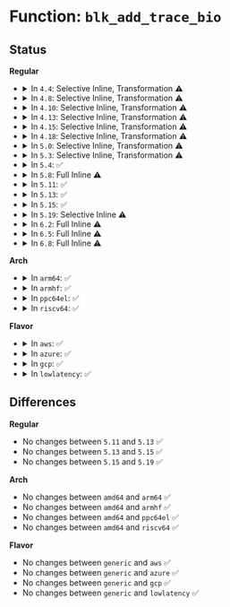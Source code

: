 # Function: <code>blk_add_trace_bio</code>

## Status
<b>Regular</b>
<ul>
<li>
<details>
<summary>In <code>4.4</code>: Selective Inline, Transformation ⚠️</summary>

**Collision:** Unique Static

**Inline:** Selective

**Transformation:** True

**Instances:**

```
In kernel/trace/blktrace.c (ffffffff8115c360)
Location: kernel/trace/blktrace.c:770
Inline: True
Direct callers:
  - kernel/trace/blktrace.c:blk_add_trace_bio_bounce
  - kernel/trace/blktrace.c:blk_add_trace_bio_complete
  - kernel/trace/blktrace.c:blk_add_trace_bio_backmerge
  - kernel/trace/blktrace.c:blk_add_trace_bio_frontmerge
  - kernel/trace/blktrace.c:blk_add_trace_bio_queue
```
**Symbols:**

```
ffffffff8115c360-ffffffff8115c396: blk_add_trace_bio.isra.12 (STB_LOCAL)
```
</details>
</li>
<li>
<details>
<summary>In <code>4.8</code>: Selective Inline, Transformation ⚠️</summary>

**Collision:** Unique Static

**Inline:** Selective

**Transformation:** True

**Instances:**

```
In kernel/trace/blktrace.c (ffffffff81166ca0)
Location: kernel/trace/blktrace.c:770
Inline: True
Direct callers:
  - kernel/trace/blktrace.c:blk_add_trace_bio_queue
  - kernel/trace/blktrace.c:blk_add_trace_bio_frontmerge
  - kernel/trace/blktrace.c:blk_add_trace_bio_backmerge
  - kernel/trace/blktrace.c:blk_add_trace_bio_complete
  - kernel/trace/blktrace.c:blk_add_trace_bio_bounce
```
**Symbols:**

```
ffffffff81166ca0-ffffffff81166cdf: blk_add_trace_bio.isra.14 (STB_LOCAL)
```
</details>
</li>
<li>
<details>
<summary>In <code>4.10</code>: Selective Inline, Transformation ⚠️</summary>

**Collision:** Unique Static

**Inline:** Selective

**Transformation:** True

**Instances:**

```
In kernel/trace/blktrace.c (ffffffff81172540)
Location: kernel/trace/blktrace.c:770
Inline: True
Direct callers:
  - kernel/trace/blktrace.c:blk_add_trace_bio_queue
  - kernel/trace/blktrace.c:blk_add_trace_bio_frontmerge
  - kernel/trace/blktrace.c:blk_add_trace_bio_backmerge
  - kernel/trace/blktrace.c:blk_add_trace_bio_complete
  - kernel/trace/blktrace.c:blk_add_trace_bio_bounce
```
**Symbols:**

```
ffffffff81172540-ffffffff8117257d: blk_add_trace_bio.isra.17 (STB_LOCAL)
```
</details>
</li>
<li>
<details>
<summary>In <code>4.13</code>: Selective Inline, Transformation ⚠️</summary>

**Collision:** Unique Static

**Inline:** Selective

**Transformation:** True

**Instances:**

```
In kernel/trace/blktrace.c (ffffffff81175900)
Location: kernel/trace/blktrace.c:755
Inline: True
Direct callers:
  - kernel/trace/blktrace.c:blk_add_trace_bio_queue
  - kernel/trace/blktrace.c:blk_add_trace_bio_frontmerge
  - kernel/trace/blktrace.c:blk_add_trace_bio_backmerge
  - kernel/trace/blktrace.c:blk_add_trace_bio_complete
  - kernel/trace/blktrace.c:blk_add_trace_bio_bounce
```
**Symbols:**

```
ffffffff81175900-ffffffff8117592f: blk_add_trace_bio.isra.15 (STB_LOCAL)
```
</details>
</li>
<li>
<details>
<summary>In <code>4.15</code>: Selective Inline, Transformation ⚠️</summary>

**Collision:** Unique Static

**Inline:** Selective

**Transformation:** True

**Instances:**

```
In kernel/trace/blktrace.c (ffffffff81182f30)
Location: kernel/trace/blktrace.c:874
Inline: True
Direct callers:
  - kernel/trace/blktrace.c:blk_add_trace_bio_queue
  - kernel/trace/blktrace.c:blk_add_trace_bio_frontmerge
  - kernel/trace/blktrace.c:blk_add_trace_bio_backmerge
  - kernel/trace/blktrace.c:blk_add_trace_bio_complete
  - kernel/trace/blktrace.c:blk_add_trace_bio_bounce
```
**Symbols:**

```
ffffffff81182f30-ffffffff81182f84: blk_add_trace_bio.isra.17 (STB_LOCAL)
```
</details>
</li>
<li>
<details>
<summary>In <code>4.18</code>: Selective Inline, Transformation ⚠️</summary>

**Collision:** Unique Static

**Inline:** Selective

**Transformation:** True

**Instances:**

```
In kernel/trace/blktrace.c (ffffffff81192080)
Location: kernel/trace/blktrace.c:874
Inline: True
Direct callers:
  - kernel/trace/blktrace.c:blk_add_trace_bio_queue
  - kernel/trace/blktrace.c:blk_add_trace_bio_frontmerge
  - kernel/trace/blktrace.c:blk_add_trace_bio_backmerge
  - kernel/trace/blktrace.c:blk_add_trace_bio_complete
  - kernel/trace/blktrace.c:blk_add_trace_bio_bounce
```
**Symbols:**

```
ffffffff81192080-ffffffff811920d5: blk_add_trace_bio.isra.20 (STB_LOCAL)
```
</details>
</li>
<li>
<details>
<summary>In <code>5.0</code>: Selective Inline, Transformation ⚠️</summary>

**Collision:** Unique Static

**Inline:** Selective

**Transformation:** True

**Instances:**

```
In kernel/trace/blktrace.c (ffffffff8119f8f0)
Location: kernel/trace/blktrace.c:862
Inline: True
Direct callers:
  - kernel/trace/blktrace.c:blk_add_trace_bio_queue
  - kernel/trace/blktrace.c:blk_add_trace_bio_frontmerge
  - kernel/trace/blktrace.c:blk_add_trace_bio_backmerge
  - kernel/trace/blktrace.c:blk_add_trace_bio_complete
  - kernel/trace/blktrace.c:blk_add_trace_bio_bounce
```
**Symbols:**

```
ffffffff8119f8f0-ffffffff8119f952: blk_add_trace_bio.isra.20 (STB_LOCAL)
```
</details>
</li>
<li>
<details>
<summary>In <code>5.3</code>: Selective Inline, Transformation ⚠️</summary>

**Collision:** Unique Static

**Inline:** Selective

**Transformation:** True

**Instances:**

```
In kernel/trace/blktrace.c (ffffffff811ad640)
Location: kernel/trace/blktrace.c:857
Inline: True
Direct callers:
  - kernel/trace/blktrace.c:blk_add_trace_bio_queue
  - kernel/trace/blktrace.c:blk_add_trace_bio_frontmerge
  - kernel/trace/blktrace.c:blk_add_trace_bio_backmerge
  - kernel/trace/blktrace.c:blk_add_trace_bio_complete
  - kernel/trace/blktrace.c:blk_add_trace_bio_bounce
```
**Symbols:**

```
ffffffff811ad640-ffffffff811ad6a5: blk_add_trace_bio.isra.0 (STB_LOCAL)
```
</details>
</li>
<li>
<details>
<summary>In <code>5.4</code>: ✅</summary>

```c
void blk_add_trace_bio(struct request_queue *q, struct bio *bio, u32 what, int error);
```

**Collision:** Unique Static

**Inline:** No

**Transformation:** False

**Instances:**

```
In kernel/trace/blktrace.c (ffffffff811b8e90)
Location: kernel/trace/blktrace.c:867
Inline: False
Direct callers:
  - kernel/trace/blktrace.c:blk_add_trace_bio_queue
  - kernel/trace/blktrace.c:blk_add_trace_bio_frontmerge
  - kernel/trace/blktrace.c:blk_add_trace_bio_backmerge
  - kernel/trace/blktrace.c:blk_add_trace_bio_complete
  - kernel/trace/blktrace.c:blk_add_trace_bio_bounce
```
**Symbols:**

```
ffffffff811b8e90-ffffffff811b8f11: blk_add_trace_bio (STB_LOCAL)
```
</details>
</li>
<li>
<details>
<summary>In <code>5.8</code>: Full Inline ⚠️</summary>

**Collision:** Unique Static

**Inline:** Full

**Transformation:** False

**Instances:**

```
In kernel/trace/blktrace.c (ffffffff811d1f40)
Location: kernel/trace/blktrace.c:893
Inline: True
Inline callers:
  - kernel/trace/blktrace.c:blk_add_trace_bio_queue
  - kernel/trace/blktrace.c:blk_add_trace_bio_frontmerge
  - kernel/trace/blktrace.c:blk_add_trace_bio_backmerge
  - kernel/trace/blktrace.c:blk_add_trace_bio_complete
  - kernel/trace/blktrace.c:blk_add_trace_bio_bounce
```
</details>
</li>
<li>
<details>
<summary>In <code>5.11</code>: ✅</summary>

```c
void blk_add_trace_bio(struct request_queue *q, struct bio *bio, u32 what, int error);
```

**Collision:** Unique Static

**Inline:** No

**Transformation:** False

**Instances:**

```
In kernel/trace/blktrace.c (ffffffff811cf340)
Location: kernel/trace/blktrace.c:886
Inline: False
Direct callers:
  - kernel/trace/blktrace.c:blk_add_trace_getrq
  - kernel/trace/blktrace.c:blk_add_trace_bio_queue
  - kernel/trace/blktrace.c:blk_add_trace_bio_frontmerge
  - kernel/trace/blktrace.c:blk_add_trace_bio_backmerge
  - kernel/trace/blktrace.c:blk_add_trace_bio_complete
  - kernel/trace/blktrace.c:blk_add_trace_bio_bounce
```
**Symbols:**

```
ffffffff811cf340-ffffffff811cf3cc: blk_add_trace_bio (STB_LOCAL)
```
</details>
</li>
<li>
<details>
<summary>In <code>5.13</code>: ✅</summary>

```c
void blk_add_trace_bio(struct request_queue *q, struct bio *bio, u32 what, int error);
```

**Collision:** Unique Static

**Inline:** No

**Transformation:** False

**Instances:**

```
In kernel/trace/blktrace.c (ffffffff811d03f0)
Location: kernel/trace/blktrace.c:883
Inline: False
Direct callers:
  - kernel/trace/blktrace.c:blk_add_trace_getrq
  - kernel/trace/blktrace.c:blk_add_trace_bio_queue
  - kernel/trace/blktrace.c:blk_add_trace_bio_frontmerge
  - kernel/trace/blktrace.c:blk_add_trace_bio_backmerge
  - kernel/trace/blktrace.c:blk_add_trace_bio_complete
  - kernel/trace/blktrace.c:blk_add_trace_bio_bounce
```
**Symbols:**

```
ffffffff811d03f0-ffffffff811d047c: blk_add_trace_bio (STB_LOCAL)
```
</details>
</li>
<li>
<details>
<summary>In <code>5.15</code>: ✅</summary>

```c
void blk_add_trace_bio(struct request_queue *q, struct bio *bio, u32 what, int error);
```

**Collision:** Unique Static

**Inline:** No

**Transformation:** False

**Instances:**

```
In kernel/trace/blktrace.c (ffffffff811fcd20)
Location: kernel/trace/blktrace.c:893
Inline: False
Direct callers:
  - kernel/trace/blktrace.c:blk_add_trace_getrq
  - kernel/trace/blktrace.c:blk_add_trace_bio_queue
  - kernel/trace/blktrace.c:blk_add_trace_bio_frontmerge
  - kernel/trace/blktrace.c:blk_add_trace_bio_backmerge
  - kernel/trace/blktrace.c:blk_add_trace_bio_complete
  - kernel/trace/blktrace.c:blk_add_trace_bio_bounce
```
**Symbols:**

```
ffffffff811fcd20-ffffffff811fcdac: blk_add_trace_bio (STB_LOCAL)
```
</details>
</li>
<li>
<details>
<summary>In <code>5.19</code>: Selective Inline ⚠️</summary>

```c
void blk_add_trace_bio(struct request_queue *q, struct bio *bio, u32 what, int error);
```

**Collision:** Unique Static

**Inline:** Selective

**Transformation:** False

**Instances:**

```
In kernel/trace/blktrace.c (ffffffff81237c4b)
Location: kernel/trace/blktrace.c:893
Inline: True
Inline callers:
  - kernel/trace/blktrace.c:blk_add_trace_getrq
  - kernel/trace/blktrace.c:blk_add_trace_bio_queue
  - kernel/trace/blktrace.c:blk_add_trace_bio_frontmerge
  - kernel/trace/blktrace.c:blk_add_trace_bio_backmerge
  - kernel/trace/blktrace.c:blk_add_trace_bio_bounce
Direct callers:
  - kernel/trace/blktrace.c:blk_add_trace_bio_complete
```
**Symbols:**

```
ffffffff81237800-ffffffff812378af: blk_add_trace_bio (STB_LOCAL)
```
</details>
</li>
<li>
<details>
<summary>In <code>6.2</code>: Full Inline ⚠️</summary>

**Collision:** Unique Static

**Inline:** Full

**Transformation:** False

**Instances:**

```
In kernel/trace/blktrace.c (ffffffff812849bb)
Location: kernel/trace/blktrace.c:895
Inline: True
Inline callers:
  - kernel/trace/blktrace.c:blk_add_trace_getrq
  - kernel/trace/blktrace.c:blk_add_trace_bio_queue
  - kernel/trace/blktrace.c:blk_add_trace_bio_frontmerge
  - kernel/trace/blktrace.c:blk_add_trace_bio_backmerge
  - kernel/trace/blktrace.c:blk_add_trace_bio_complete
  - kernel/trace/blktrace.c:blk_add_trace_bio_bounce
```
</details>
</li>
<li>
<details>
<summary>In <code>6.5</code>: Full Inline ⚠️</summary>

**Collision:** Unique Static

**Inline:** Full

**Transformation:** False

**Instances:**

```
In kernel/trace/blktrace.c (ffffffff812a1668)
Location: kernel/trace/blktrace.c:891
Inline: True
Inline callers:
  - kernel/trace/blktrace.c:blk_add_trace_getrq
  - kernel/trace/blktrace.c:blk_add_trace_bio_queue
  - kernel/trace/blktrace.c:blk_add_trace_bio_frontmerge
  - kernel/trace/blktrace.c:blk_add_trace_bio_backmerge
  - kernel/trace/blktrace.c:blk_add_trace_bio_complete
  - kernel/trace/blktrace.c:blk_add_trace_bio_bounce
```
</details>
</li>
<li>
<details>
<summary>In <code>6.8</code>: Full Inline ⚠️</summary>

**Collision:** Unique Static

**Inline:** Full

**Transformation:** False

**Instances:**

```
In kernel/trace/blktrace.c (ffffffff812bcd98)
Location: kernel/trace/blktrace.c:891
Inline: True
Inline callers:
  - kernel/trace/blktrace.c:blk_add_trace_getrq
  - kernel/trace/blktrace.c:blk_add_trace_bio_queue
  - kernel/trace/blktrace.c:blk_add_trace_bio_frontmerge
  - kernel/trace/blktrace.c:blk_add_trace_bio_backmerge
  - kernel/trace/blktrace.c:blk_add_trace_bio_complete
  - kernel/trace/blktrace.c:blk_add_trace_bio_bounce
```
</details>
</li>
</ul>
<b>Arch</b>
<ul>
<li>
<details>
<summary>In <code>arm64</code>: ✅</summary>

```c
void blk_add_trace_bio(struct request_queue *q, struct bio *bio, u32 what, int error);
```

**Collision:** Unique Static

**Inline:** No

**Transformation:** False

**Instances:**

```
In kernel/trace/blktrace.c (ffff800010237690)
Location: kernel/trace/blktrace.c:867
Inline: False
Direct callers:
  - kernel/trace/blktrace.c:blk_add_trace_bio_queue
  - kernel/trace/blktrace.c:blk_add_trace_bio_frontmerge
  - kernel/trace/blktrace.c:blk_add_trace_bio_backmerge
  - kernel/trace/blktrace.c:blk_add_trace_bio_complete
  - kernel/trace/blktrace.c:blk_add_trace_bio_bounce
```
**Symbols:**

```
ffff800010237690-ffff800010237720: blk_add_trace_bio (STB_LOCAL)
```
</details>
</li>
<li>
<details>
<summary>In <code>armhf</code>: ✅</summary>

```c
void blk_add_trace_bio(struct request_queue *q, struct bio *bio, u32 what, int error);
```

**Collision:** Unique Static

**Inline:** No

**Transformation:** False

**Instances:**

```
In kernel/trace/blktrace.c (c0472fe4)
Location: kernel/trace/blktrace.c:867
Inline: False
Direct callers:
  - kernel/trace/blktrace.c:blk_add_trace_bio_queue
  - kernel/trace/blktrace.c:blk_add_trace_bio_frontmerge
  - kernel/trace/blktrace.c:blk_add_trace_bio_backmerge
  - kernel/trace/blktrace.c:blk_add_trace_bio_complete
  - kernel/trace/blktrace.c:blk_add_trace_bio_bounce
```
**Symbols:**

```
c0472fe4-c0473098: blk_add_trace_bio (STB_LOCAL)
```
</details>
</li>
<li>
<details>
<summary>In <code>ppc64el</code>: ✅</summary>

```c
void blk_add_trace_bio(struct request_queue *q, struct bio *bio, u32 what, int error);
```

**Collision:** Unique Static

**Inline:** No

**Transformation:** False

**Instances:**

```
In kernel/trace/blktrace.c (c0000000002c33a0)
Location: kernel/trace/blktrace.c:867
Inline: False
Direct callers:
  - kernel/trace/blktrace.c:blk_add_trace_bio_queue
  - kernel/trace/blktrace.c:blk_add_trace_bio_frontmerge
  - kernel/trace/blktrace.c:blk_add_trace_bio_backmerge
  - kernel/trace/blktrace.c:blk_add_trace_bio_complete
  - kernel/trace/blktrace.c:blk_add_trace_bio_bounce
```
**Symbols:**

```
c0000000002c33a0-c0000000002c3468: blk_add_trace_bio (STB_LOCAL)
```
</details>
</li>
<li>
<details>
<summary>In <code>riscv64</code>: ✅</summary>

```c
void blk_add_trace_bio(struct request_queue *q, struct bio *bio, u32 what, int error);
```

**Collision:** Unique Static

**Inline:** No

**Transformation:** False

**Instances:**

```
In kernel/trace/blktrace.c (ffffffe00018e414)
Location: kernel/trace/blktrace.c:867
Inline: False
Direct callers:
  - kernel/trace/blktrace.c:blk_add_trace_bio_queue
  - kernel/trace/blktrace.c:blk_add_trace_bio_frontmerge
  - kernel/trace/blktrace.c:blk_add_trace_bio_backmerge
  - kernel/trace/blktrace.c:blk_add_trace_bio_complete
  - kernel/trace/blktrace.c:blk_add_trace_bio_bounce
```
**Symbols:**

```
ffffffe00018e414-ffffffe00018e47c: blk_add_trace_bio (STB_LOCAL)
```
</details>
</li>
</ul>
<b>Flavor</b>
<ul>
<li>
<details>
<summary>In <code>aws</code>: ✅</summary>

```c
void blk_add_trace_bio(struct request_queue *q, struct bio *bio, u32 what, int error);
```

**Collision:** Unique Static

**Inline:** No

**Transformation:** False

**Instances:**

```
In kernel/trace/blktrace.c (ffffffff811b14b0)
Location: kernel/trace/blktrace.c:867
Inline: False
Direct callers:
  - kernel/trace/blktrace.c:blk_add_trace_bio_queue
  - kernel/trace/blktrace.c:blk_add_trace_bio_frontmerge
  - kernel/trace/blktrace.c:blk_add_trace_bio_backmerge
  - kernel/trace/blktrace.c:blk_add_trace_bio_complete
  - kernel/trace/blktrace.c:blk_add_trace_bio_bounce
```
**Symbols:**

```
ffffffff811b14b0-ffffffff811b1531: blk_add_trace_bio (STB_LOCAL)
```
</details>
</li>
<li>
<details>
<summary>In <code>azure</code>: ✅</summary>

```c
void blk_add_trace_bio(struct request_queue *q, struct bio *bio, u32 what, int error);
```

**Collision:** Unique Static

**Inline:** No

**Transformation:** False

**Instances:**

```
In kernel/trace/blktrace.c (ffffffff811a4450)
Location: kernel/trace/blktrace.c:867
Inline: False
Direct callers:
  - kernel/trace/blktrace.c:blk_add_trace_bio_queue
  - kernel/trace/blktrace.c:blk_add_trace_bio_frontmerge
  - kernel/trace/blktrace.c:blk_add_trace_bio_backmerge
  - kernel/trace/blktrace.c:blk_add_trace_bio_complete
  - kernel/trace/blktrace.c:blk_add_trace_bio_bounce
```
**Symbols:**

```
ffffffff811a4450-ffffffff811a44d1: blk_add_trace_bio (STB_LOCAL)
```
</details>
</li>
<li>
<details>
<summary>In <code>gcp</code>: ✅</summary>

```c
void blk_add_trace_bio(struct request_queue *q, struct bio *bio, u32 what, int error);
```

**Collision:** Unique Static

**Inline:** No

**Transformation:** False

**Instances:**

```
In kernel/trace/blktrace.c (ffffffff811af280)
Location: kernel/trace/blktrace.c:867
Inline: False
Direct callers:
  - kernel/trace/blktrace.c:blk_add_trace_bio_queue
  - kernel/trace/blktrace.c:blk_add_trace_bio_frontmerge
  - kernel/trace/blktrace.c:blk_add_trace_bio_backmerge
  - kernel/trace/blktrace.c:blk_add_trace_bio_complete
  - kernel/trace/blktrace.c:blk_add_trace_bio_bounce
```
**Symbols:**

```
ffffffff811af280-ffffffff811af301: blk_add_trace_bio (STB_LOCAL)
```
</details>
</li>
<li>
<details>
<summary>In <code>lowlatency</code>: ✅</summary>

```c
void blk_add_trace_bio(struct request_queue *q, struct bio *bio, u32 what, int error);
```

**Collision:** Unique Static

**Inline:** No

**Transformation:** False

**Instances:**

```
In kernel/trace/blktrace.c (ffffffff811bd1c0)
Location: kernel/trace/blktrace.c:867
Inline: False
Direct callers:
  - kernel/trace/blktrace.c:blk_add_trace_bio_queue
  - kernel/trace/blktrace.c:blk_add_trace_bio_frontmerge
  - kernel/trace/blktrace.c:blk_add_trace_bio_backmerge
  - kernel/trace/blktrace.c:blk_add_trace_bio_complete
  - kernel/trace/blktrace.c:blk_add_trace_bio_bounce
```
**Symbols:**

```
ffffffff811bd1c0-ffffffff811bd260: blk_add_trace_bio (STB_LOCAL)
```
</details>
</li>
</ul>

## Differences
<b>Regular</b>
<ul>
<li>
No changes between <code>5.11</code> and <code>5.13</code> ✅
</li>
<li>
No changes between <code>5.13</code> and <code>5.15</code> ✅
</li>
<li>
No changes between <code>5.15</code> and <code>5.19</code> ✅
</li>
</ul>
<b>Arch</b>
<ul>
<li>
No changes between <code>amd64</code> and <code>arm64</code> ✅
</li>
<li>
No changes between <code>amd64</code> and <code>armhf</code> ✅
</li>
<li>
No changes between <code>amd64</code> and <code>ppc64el</code> ✅
</li>
<li>
No changes between <code>amd64</code> and <code>riscv64</code> ✅
</li>
</ul>
<b>Flavor</b>
<ul>
<li>
No changes between <code>generic</code> and <code>aws</code> ✅
</li>
<li>
No changes between <code>generic</code> and <code>azure</code> ✅
</li>
<li>
No changes between <code>generic</code> and <code>gcp</code> ✅
</li>
<li>
No changes between <code>generic</code> and <code>lowlatency</code> ✅
</li>
</ul>
